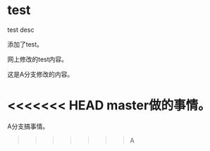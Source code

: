 # test
test desc

添加了test。

网上修改的test内容。

这是A分支修改的内容。

<<<<<<< HEAD
master做的事情。
=======
A分支搞事情。
>>>>>>> A
